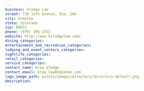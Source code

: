 ```yaml
---
business: Sledge Law
street: 710 11th Avenue, Ste. 204
city: Greeley
state: Colorado
zip: 80631
phone: (970) 396-1722
website: http://www.ksledgelaw.com/
dining_categories: 
entertainment_and_recreation_categories: 
lodging_and_event_centers_categories: 
nightlife_categories: 
retail_categories: 
service_categories: 
contact_name: Krea Sledge
contact_email: krea_law01@yahoo.com
logo_image_path: assets/images/directory/directory-default.png
description: 
---
```


